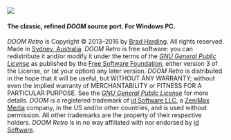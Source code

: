 ![](https://dl.dropbox.com/s/7vfpsbek78txci2/title.png)

#### The classic, refined *DOOM* source port. For Windows PC.

*DOOM Retro* is Copyright &copy; 2013&ndash;2016 by [Brad Harding](mailto:brad@doomretro.com). All rights reserved. Made in [Sydney, Australia](https://goo.gl/maps/U4KZQY2UiXC2). *DOOM Retro* is free software: you can redistribute it and/or modify it under the terms of the [*GNU General Public License*](http://wiki.doomretro.com/License) as published by the [Free Software Foundation](http://www.fsf.org/), either version 3 of the License, or (at your option) any later version. *DOOM Retro* is distributed in the hope that it will be useful, but WITHOUT ANY WARRANTY; without even the implied warranty of MERCHANTABILITY or FITNESS FOR A PARTICULAR PURPOSE. See the [*GNU General Public License*](http://wiki.doomretro.com/License) for more details. *DOOM* is a registered trademark of [id Software LLC](http://www.idsoftware.com), a [ZeniMax Media](http://www.zenimax.com/) company, in the US and/or other countries, and is used without permission. All other trademarks are the property of their respective holders. *DOOM Retro* is in no way affiliated with nor endorsed by [id Software](http://www.idsoftware.com).
